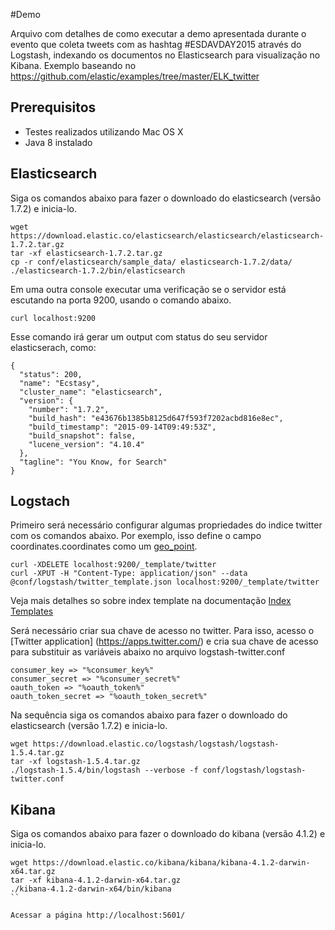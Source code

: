 #Demo 

Arquivo com detalhes de como executar a demo apresentada durante o evento que coleta tweets com as hashtag #ESDAVDAY2015 através do Logstash, indexando os documentos no Elasticsearch para visualização no Kibana. Exemplo baseando no https://github.com/elastic/examples/tree/master/ELK_twitter

## Prerequisitos
* Testes realizados utilizando Mac OS X
* Java 8 instalado

## Elasticsearch

Siga os comandos abaixo para fazer o downloado do elasticsearch (versão 1.7.2) e inicia-lo.

```
wget https://download.elastic.co/elasticsearch/elasticsearch/elasticsearch-1.7.2.tar.gz
tar -xf elasticsearch-1.7.2.tar.gz
cp -r conf/elasticsearch/sample_data/ elasticsearch-1.7.2/data/
./elasticsearch-1.7.2/bin/elasticsearch
```

Em uma outra console executar uma verificação se o servidor está escutando na porta 9200, usando o comando abaixo.
```
curl localhost:9200
```

Esse comando irá gerar um output com status do seu servidor elasticserach, como:
```
{
  "status": 200,
  "name": "Ecstasy",
  "cluster_name": "elasticsearch",
  "version": {
    "number": "1.7.2",
    "build_hash": "e43676b1385b8125d647f593f7202acbd816e8ec",
    "build_timestamp": "2015-09-14T09:49:53Z",
    "build_snapshot": false,
    "lucene_version": "4.10.4"
  },
  "tagline": "You Know, for Search"
}
```

## Logstach

Primeiro será necessário configurar algumas propriedades do indice twitter com os comandos abaixo. Por exemplo, isso define o campo coordinates.coordinates como um [geo_point](https://www.elastic.co/guide/en/elasticsearch/reference/current/mapping-geo-point-type.html). 
```
curl -XDELETE localhost:9200/_template/twitter
curl -XPUT -H "Content-Type: application/json" --data @conf/logstash/twitter_template.json localhost:9200/_template/twitter

```
Veja mais detalhes so sobre index template na documentação [Index Templates](https://www.elastic.co/guide/en/elasticsearch/reference/1.3/indices-templates.html)


Será necessário criar sua chave de acesso no twitter. Para isso, acesso o [Twitter application] (https://apps.twitter.com/) e cria sua chave de acesso para substituir as variáveis abaixo no arquivo logstash-twitter.conf 
```
consumer_key => "%consumer_key%"
consumer_secret => "%consumer_secret%"
oauth_token => "%oauth_token%"
oauth_token_secret => "%oauth_token_secret%"
```

Na sequência siga os comandos abaixo para fazer o downloado do elasticsearch (versão 1.7.2) e inicia-lo.
```
wget https://download.elastic.co/logstash/logstash/logstash-1.5.4.tar.gz
tar -xf logstash-1.5.4.tar.gz
./logstash-1.5.4/bin/logstash --verbose -f conf/logstash/logstash-twitter.conf

```

## Kibana
Siga os comandos abaixo para fazer o downloado do kibana (versão 4.1.2) e inicia-lo.

```
wget https://download.elastic.co/kibana/kibana/kibana-4.1.2-darwin-x64.tar.gz
tar -xf kibana-4.1.2-darwin-x64.tar.gz
./kibana-4.1.2-darwin-x64/bin/kibana
``

Acessar a página http://localhost:5601/
